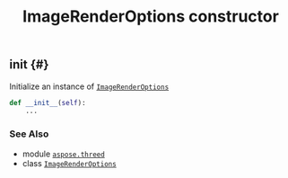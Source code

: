 ﻿---
title: ImageRenderOptions constructor
second_title: Aspose.3D for Python via .NET API References
description: 
type: docs
weight: 10
url: /python-net/aspose.threed/imagerenderoptions/__init__/
is_root: false
---

## __init__ {#}

Initialize an instance of [`ImageRenderOptions`](/3d/python-net/aspose.threed/imagerenderoptions)



```python
def __init__(self):
    ...
```





### See Also
* module [`aspose.threed`](../../)
* class [`ImageRenderOptions`](/3d/python-net/aspose.threed/imagerenderoptions)

